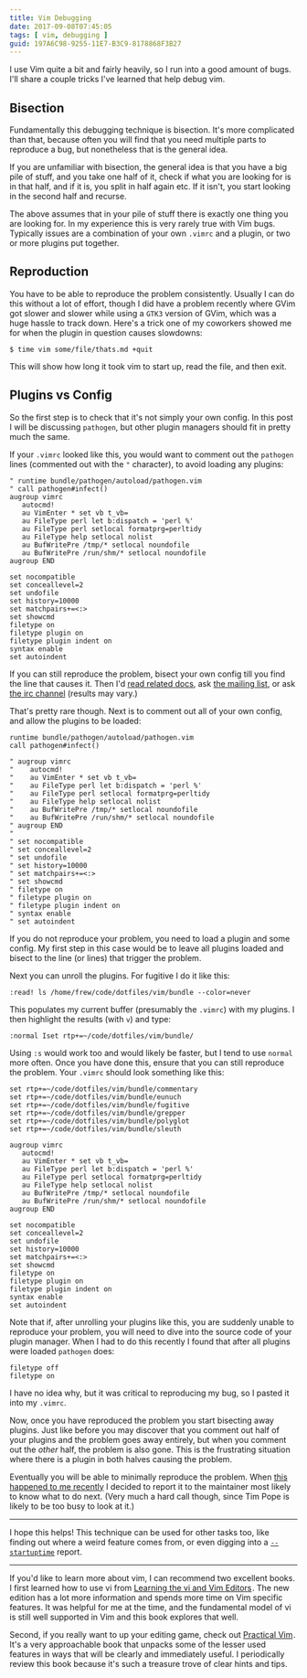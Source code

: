 ```yaml
---
title: Vim Debugging
date: 2017-09-08T07:45:05
tags: [ vim, debugging ]
guid: 197A6C98-9255-11E7-B3C9-8178868F3B27
---
```

I use Vim quite a bit and fairly heavily, so I run into a good amount of bugs.
I'll share a couple tricks I've learned that help debug vim.

<!--more-->

## Bisection

Fundamentally this debugging technique is bisection.  It's more complicated than
that, because often you will find that you need multiple parts to reproduce a
bug, but nonetheless that is the general idea.

If you are unfamiliar with bisection, the general idea is that you have a big
pile of stuff, and you take one half of it, check if what you are looking for is
in that half, and if it is, you split in half again etc.  If it isn't, you start
looking in the second half and recurse.

The above assumes that in your pile of stuff there is exactly one thing you are
looking for.  In my experience this is very rarely true with Vim bugs.
Typically issues are a combination of your own `.vimrc` and a plugin, or two or
more plugins put together.

## Reproduction

You have to be able to reproduce the problem consistently.  Usually I can do
this without a lot of effort, though I did have a problem recently where GVim got
slower and slower while using a `GTK3` version of GVim, which was a huge hassle
to track down.  Here's a trick one of my coworkers showed me for when the plugin
in question causes slowdowns:

```
$ time vim some/file/thats.md +quit
```

This will show how long it took vim to start up, read the file, and then exit.

## Plugins vs Config

So the first step is to check that it's not simply your own config.  In this
post I will be discussing `pathogen`, but other plugin managers should fit in
pretty much the same.

If your `.vimrc` looked like this, you would want to comment out the `pathogen`
lines (commented out with the `"` character), to avoid loading any plugins:

``` vim
" runtime bundle/pathogen/autoload/pathogen.vim
" call pathogen#infect()
augroup vimrc
   autocmd!
   au VimEnter * set vb t_vb=
   au FileType perl let b:dispatch = 'perl %'
   au FileType perl setlocal formatprg=perltidy
   au FileType help setlocal nolist
   au BufWritePre /tmp/* setlocal noundofile
   au BufWritePre /run/shm/* setlocal noundofile
augroup END

set nocompatible
set conceallevel=2
set undofile
set history=10000
set matchpairs+=<:>
set showcmd
filetype on
filetype plugin on
filetype plugin indent on
syntax enable
set autoindent
```

If you can still reproduce the problem, bisect your own config till you find the
line that causes it.  Then I'd [read related docs][docs], ask [the mailing
list][ml], or ask [the irc channel][irc] (results may vary.)

That's pretty rare though.  Next is to comment out all of your own config, and
allow the plugins to be loaded:

``` vim
runtime bundle/pathogen/autoload/pathogen.vim
call pathogen#infect()

" augroup vimrc
"    autocmd!
"    au VimEnter * set vb t_vb=
"    au FileType perl let b:dispatch = 'perl %'
"    au FileType perl setlocal formatprg=perltidy
"    au FileType help setlocal nolist
"    au BufWritePre /tmp/* setlocal noundofile
"    au BufWritePre /run/shm/* setlocal noundofile
" augroup END
" 
" set nocompatible
" set conceallevel=2
" set undofile
" set history=10000
" set matchpairs+=<:>
" set showcmd
" filetype on
" filetype plugin on
" filetype plugin indent on
" syntax enable
" set autoindent
```

If you do not reproduce your problem, you need to load a plugin and some config.
My first step in this case would be to leave all plugins loaded and bisect to
the line (or lines) that trigger the problem.

Next you can unroll the plugins.  For fugitive I do it like this:

``` vim
:read! ls /home/frew/code/dotfiles/vim/bundle --color=never
```

This populates my current buffer (presumably the `.vimrc`) with my plugins.  I
then highlight the results (with `v`) and type:

``` vim
:normal Iset rtp+=~/code/dotfiles/vim/bundle/
```

Using `:s` would work too and would likely be faster, but I tend to use
`normal` more often.  Once you have done this, ensure that you can still
reproduce the problem.  Your `.vimrc` should look something like this:

``` vim
set rtp+=~/code/dotfiles/vim/bundle/commentary
set rtp+=~/code/dotfiles/vim/bundle/eunuch
set rtp+=~/code/dotfiles/vim/bundle/fugitive
set rtp+=~/code/dotfiles/vim/bundle/grepper
set rtp+=~/code/dotfiles/vim/bundle/polyglot
set rtp+=~/code/dotfiles/vim/bundle/sleuth

augroup vimrc
   autocmd!
   au VimEnter * set vb t_vb=
   au FileType perl let b:dispatch = 'perl %'
   au FileType perl setlocal formatprg=perltidy
   au FileType help setlocal nolist
   au BufWritePre /tmp/* setlocal noundofile
   au BufWritePre /run/shm/* setlocal noundofile
augroup END

set nocompatible
set conceallevel=2
set undofile
set history=10000
set matchpairs+=<:>
set showcmd
filetype on
filetype plugin on
filetype plugin indent on
syntax enable
set autoindent
```

Note that if, after unrolling your plugins like this, you are suddenly unable to
reproduce your problem, you will need to dive into the source code of your
plugin manager.  When I had to do this recently I found that after all plugins
were loaded `pathogen` does:

``` vim
filetype off
filetype on
```

I have no idea why, but it was critical to reproducing my bug, so I pasted it
into my `.vimrc`.

Now, once you have reproduced the problem you start bisecting away plugins.
Just like before you may discover that you comment out half of your plugins and
the problem goes away entirely, but when you comment out the *other* half, the
problem is also gone.  This is the frustrating situation where there is a plugin
in both halves causing the problem.

Eventually you will be able to minimally reproduce the problem.  When [this
happened to me recently][bug] I decided to report it to the maintainer most
likely to know what to do next.  (Very much a hard call though, since Tim Pope
is likely to be too busy to look at it.)

---

I hope this helps!  This technique can be used for other tasks too, like finding
out where a weird feature comes from, or even digging into a
[`--startuptime`][sup] report.

---

If you'd like to learn more about vim, I can recommend two excellent books.  I
first learned how to use vi from
<a href="https://www.amazon.com/gp/product/059652983X/ref=as_li_tl?ie=UTF8&camp=1789&creative=9325&creativeASIN=059652983X&linkCode=as2&tag=afoolishmanif-20&linkId=1d3b90d608a023a1dcb898b903b6f6ac">Learning the vi and Vim Editors</a><img src="//ir-na.amazon-adsystem.com/e/ir?t=afoolishmanif-20&l=am2&o=1&a=059652983X" width="1" height="1" border="0" alt="" style="border:none !important; margin:0px !important;" />.
The new edition has a lot more information and spends more time on Vim specific
features.  It was helpful for me at the time, and the fundamental model of vi is
still well supported in Vim and this book explores that well.

Second, if you really want to up your editing game, check out
<a href="https://www.amazon.com/gp/product/1680501275/ref=as_li_tl?ie=UTF8&camp=1789&creative=9325&creativeASIN=1680501275&linkCode=as2&tag=afoolishmanif-20&linkId=4518880cd2a7fd1333456edcbacc26f6">Practical Vim</a><img src="//ir-na.amazon-adsystem.com/e/ir?t=afoolishmanif-20&l=am2&o=1&a=1680501275" width="1" height="1" border="0" alt="" style="border:none !important; margin:0px !important;" />.
It's a very approachable book that unpacks some of the lesser used features in
ways that will be clearly and immediately useful.  I periodically review this
book because it's such a treasure trove of clear hints and tips.

[docs]: https://vimhelp.appspot.com/
[ml]: https://groups.google.com/forum/#!forum/vim_use
[irc]: irc://irc.freenode.net/vim
[bug]: https://github.com/tpope/vim-sleuth/issues/43
[sup]: https://vimhelp.appspot.com/starting.txt.html#--startuptime
